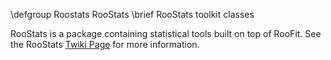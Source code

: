\defgroup Roostats RooStats
\brief  RooStats toolkit classes

RooStats is a package containing statistical tools built on top of RooFit.
See the RooStats [Twiki Page](https://twiki.cern.ch/twiki/bin/view/RooStats/WebHome) for more information.

